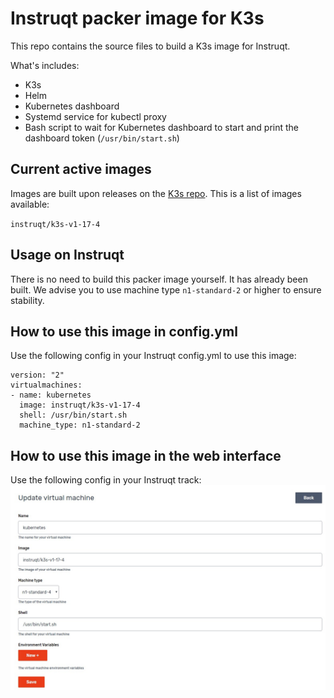 # Instruqt packer image for K3s
This repo contains the source files to build a K3s image for Instruqt.

What's includes:
- K3s
- Helm
- Kubernetes dashboard
- Systemd service for kubectl proxy
- Bash script to wait for Kubernetes dashboard to start and print the dashboard token (`/usr/bin/start.sh`)

## Current active images
Images are built upon releases on the [K3s repo](https://github.com/rancher/k3s). This is a list of images available:

`instruqt/k3s-v1-17-4`

## Usage on Instruqt
There is no need to build this packer image yourself. It has already been built.
We advise you to use machine type `n1-standard-2` or higher to ensure stability.

## How to use this image in config.yml
Use the following config in your Instruqt config.yml to use this image:
```
version: "2"
virtualmachines:
- name: kubernetes
  image: instruqt/k3s-v1-17-4
  shell: /usr/bin/start.sh
  machine_type: n1-standard-2
```

## How to use this image in the web interface
Use the following config in your Instruqt track:
![Instruqt web interface](./screenshot.jpg "Instruqt web interface")